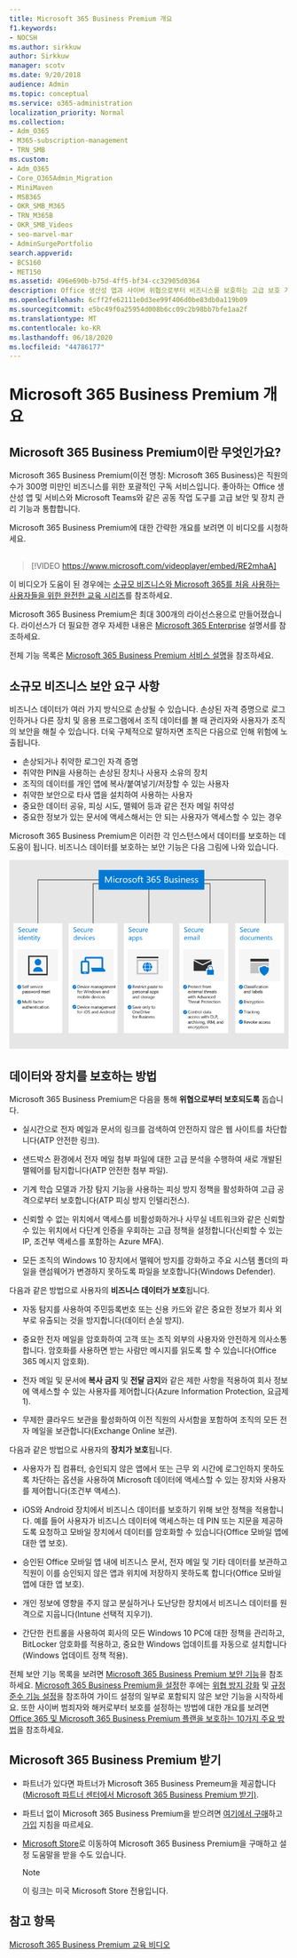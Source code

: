 ```yaml
---
title: Microsoft 365 Business Premium 개요
f1.keywords:
- NOCSH
ms.author: sirkkuw
author: Sirkkuw
manager: scotv
ms.date: 9/20/2018
audience: Admin
ms.topic: conceptual
ms.service: o365-administration
localization_priority: Normal
ms.collection:
- Adm_O365
- M365-subscription-management
- TRN_SMB
ms.custom:
- Adm_O365
- Core_O365Admin_Migration
- MiniMaven
- MSB365
- OKR_SMB_M365
- TRN_M365B
- OKR_SMB_Videos
- seo-marvel-mar
- AdminSurgePortfolio
search.appverid:
- BCS160
- MET150
ms.assetid: 496e690b-b75d-4ff5-bf34-cc32905d0364
description: Office 생산성 앱과 사이버 위협으로부터 비즈니스를 보호하는 고급 보호 기능을 포함하는 구독 서비스인 Microsoft 365 Business Premium에 대해 알아봅니다.
ms.openlocfilehash: 6cff2fe62111e0d3ee99f406d0be83db0a119b09
ms.sourcegitcommit: e5bc49f0a25954d008b6cc09c2b98bb7bfe1aa2f
ms.translationtype: MT
ms.contentlocale: ko-KR
ms.lasthandoff: 06/18/2020
ms.locfileid: "44786177"
---
```

# <a name="overview-of-microsoft-365-business-premium"></a>Microsoft 365 Business Premium 개요

## <a name="what-is-microsoft-365-business-premium"></a>Microsoft 365 Business Premium이란 무엇인가요?

Microsoft 365 Business Premium(이전 명칭: Microsoft 365 Business)은 직원의 수가 300명 미만인 비즈니스를 위한 포괄적인 구독 서비스입니다. 좋아하는 Office 생산성 앱 및 서비스와 Microsoft Teams와 같은 공동 작업 도구를 고급 보안 및 장치 관리 기능과 통합합니다.

Microsoft 365 Business Premium에 대한 간략한 개요를 보려면 이 비디오를 시청하세요.<br><br>

> [!VIDEO https://www.microsoft.com/videoplayer/embed/RE2mhaA] 
  
이 비디오가 도움이 된 경우에는 [소규모 비즈니스와 Microsoft 365를 처음 사용하는 사용자들을 위한 완전한 교육 시리즈](https://support.microsoft.com/office/6ab4bbcd-79cf-4000-a0bd-d42ce4d12816)를 참조하세요. 

Microsoft 365 Business Premium은 최대 300개의 라이선스용으로 만들어졌습니다. 라이선스가 더 필요한 경우 자세한 내용은 [Microsoft 365 Enterprise](https://go.microsoft.com/fwlink/p/?linkid=860986) 설명서를 참조하세요.

전체 기능 목록은 [Microsoft 365 Business Premium 서비스 설명](https://docs.microsoft.com/office365/servicedescriptions/microsoft-365-service-descriptions/microsoft-365-business-service-description)을 참조하세요.
  
## <a name="small-business-security-needs"></a>소규모 비즈니스 보안 요구 사항

비즈니스 데이터가 여러 가지 방식으로 손상될 수 있습니다. 손상된 자격 증명으로 로그인하거나 다른 장치 및 응용 프로그램에서 조직 데이터를 볼 때 관리자와 사용자가 조직의 보안을 해칠 수 있습니다. 더욱 구체적으로 말하자면 조직은 다음으로 인해 위험에 노출됩니다.

- 손상되거나 취약한 로그인 자격 증명
- 취약한 PIN을 사용하는 손상된 장치나 사용자 소유의 장치
- 조직의 데이터를 개인 앱에 복사/붙여넣기/저장할 수 있는 사용자
- 취약한 보안으로 타사 앱을 설치하여 사용하는 사용자
- 중요한 데이터 공유, 피싱 시도, 맬웨어 등과 같은 전자 메일 취약성
- 중요한 정보가 있는 문서에 액세스해서는 안 되는 사용자가 액세스할 수 있는 경우

Microsoft 365 Business Premium은 이러한 각 인스턴스에서 데이터를 보호하는 데 도움이 됩니다. 비즈니스 데이터를 보호하는 보안 기능은 다음 그림에 나와 있습니다.

![M365B에서 비즈니스를 보호하는 방법을 보여 주는 그림](../media/m365businessvalueadd.png)

## <a name="how-your-data-and-devices-are-protected"></a>데이터와 장치를 보호하는 방법

Microsoft 365 Business Premium은 다음을 통해 **위협으로부터 보호되도록** 돕습니다.

- 실시간으로 전자 메일과 문서의 링크를 검색하여 안전하지 않은 웹 사이트를 차단합니다(ATP 안전한 링크).

- 샌드박스 환경에서 전자 메일 첨부 파일에 대한 고급 분석을 수행하여 새로 개발된 맬웨어를 탐지합니다(ATP 안전한 첨부 파일). 

- 기계 학습 모델과 가장 탐지 기능을 사용하는 피싱 방지 정책을 활성화하여 고급 공격으로부터 보호합니다(ATP 피싱 방지 인텔리전스). 

- 신뢰할 수 없는 위치에서 액세스를 비활성화하거나 사무실 네트워크와 같은 신뢰할 수 있는 위치에서 다단계 인증을 우회하는 고급 정책을 설정합니다(신뢰할 수 있는 IP, 조건부 액세스를 포함하는 Azure MFA). 

- 모든 조직의 Windows 10 장치에서 맬웨어 방지를 강화하고 주요 시스템 폴더의 파일을 랜섬웨어가 변경하지 못하도록 파일을 보호합니다(Windows Defender).

다음과 같은 방법으로 사용자의 **비즈니스 데이터가 보호**됩니다.

- 자동 탐지를 사용하여 주민등록번호 또는 신용 카드와 같은 중요한 정보가 회사 외부로 유출되는 것을 방지합니다(데이터 손실 방지). 

- 중요한 전자 메일을 암호화하여 고객 또는 조직 외부의 사용자와 안전하게 의사소통합니다. 암호화를 사용하면 받는 사람만 메시지를 읽도록 할 수 있습니다(Office 365 메시지 암호화).

- 전자 메일 및 문서에 **복사 금지** 및 **전달 금지**와 같은 제한 사항을 적용하여 회사 정보에 액세스할 수 있는 사용자를 제어합니다(Azure Information Protection, 요금제 1).

- 무제한 클라우드 보관을 활성화하여 이전 직원의 사서함을 포함하여 조직의 모든 전자 메일을 보관합니다(Exchange Online 보관).

다음과 같은 방법으로 사용자의 **장치가 보호**됩니다.

- 사용자가 집 컴퓨터, 승인되지 않은 앱에서 또는 근무 외 시간에 로그인하지 못하도록 차단하는 옵션을 사용하여 Microsoft 데이터에 액세스할 수 있는 장치와 사용자를 제어합니다(조건부 액세스).

- iOS와 Android 장치에서 비즈니스 데이터를 보호하기 위해 보안 정책을 적용합니다. 예를 들어 사용자가 비즈니스 데이터에 액세스하는 데 PIN 또는 지문을 제공하도록 요청하고 모바일 장치에서 데이터를 암호화할 수 있습니다(Office 모바일 앱에 대한 앱 보호).

- 승인된 Office 모바일 앱 내에 비즈니스 문서, 전자 메일 및 기타 데이터를 보관하고 직원이 이를 승인되지 않은 앱과 위치에 저장하지 못하도록 합니다(Office 모바일 앱에 대한 앱 보호).

- 개인 정보에 영향을 주지 않고 분실하거나 도난당한 장치에서 비즈니스 데이터를 원격으로 지웁니다(Intune 선택적 지우기).

- 간단한 컨트롤을 사용하여 회사의 모든 Windows 10 PC에 대한 정책을 관리하고, BitLocker 암호화를 적용하고, 중요한 Windows 업데이트를 자동으로 설치합니다(Windows 업데이트 정책 적용).

전체 보안 기능 목록을 보려면 [Microsoft 365 Business Premium 보안 기능](security-features.md)을 참조하세요. [Microsoft 365 Business Premium을 설정](set-up.md)한 후에는 [위협 방지 강화](increase-threat-protection.md) 및 [규정 준수 기능 설정](set-up-compliance.md)을 참조하여 가이드 설정의 일부로 포함되지 않은 보안 기능을 시작하세요. 또한 사이버 범죄자와 해커로부터 보호를 설정하는 방법에 대한 개요를 보려면 [Office 365 및 Microsoft 365 Business Premium 플랜을 보호하는 10가지 주요 방법](https://docs.microsoft.com/office365/admin/security-and-compliance/secure-your-business-data)을 참조하세요.

## <a name="get-microsoft-365-business-premium"></a>Microsoft 365 Business Premium 받기

- 파트너가 있다면 파트너가 Microsoft 365 Business Premeum을 제공합니다([Microsoft 파트너 센터에서 Microsoft 365 Business Premium 받기)](get-microsoft-365-business.md).

- 파트너 없이 Microsoft 365 Business Premium을 받으려면 [여기에서 구매](https://www.microsoft.com/microsoft-365/business)하고 [가입](sign-up.md) 지침을 따르세요.

- [Microsoft Store](https://www.microsoft.com/store/locations/find-a-store?icid=gm_fy18_hol_bopis_feature3&CustomerIntent=Consumer)로 이동하여 Microsoft 365 Business Premium을 구매하고 설정 도움말을 받을 수도 있습니다.

    > [!NOTE]
    > 이 링크는 미국 Microsoft Store 전용입니다.

## <a name="see-also"></a>참고 항목

[Microsoft 365 Business Premium 교육 비디오](https://support.microsoft.com/office/6ab4bbcd-79cf-4000-a0bd-d42ce4d12816)

